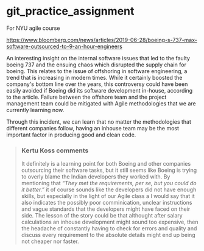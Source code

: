 # git_practice_assignment
For NYU agile course

https://www.bloomberg.com/news/articles/2019-06-28/boeing-s-737-max-software-outsourced-to-9-an-hour-engineers

An interesting insight on the internal software issues that led to the faulty boeing 737 and the ensuing chaos which disrupted
the supply chain for boeing. This relates to the issue of offshoring in software engineering, a trend that is increasing in modern
times. While it certainly boosted the company's bottom line over the years, this controversy could have been easily avoided if 
Boeing did its software development in-house, according to the article. Failure between the offshore team and the project management
team could be mitigated with Agile methodologies that we are currently learning now. 

Through this incident, we can learn that no matter the methodologies that different companies follow, having an inhouse team may be
the most important factor in producing good and clean code.

> ### Kertu Koss comments
> It definitely is a learning point for both Boeing and other companies outsourcing their software tasks, but it still seems like Boeing is trying to overly blame the Indian developers they worked with. By mentioning that _“They met the requirements, per se, but you could do it better.”_ it of course sounds like the developers did not have enough skills, but especially in the light of our Agile class a I would say that it also indicates the possibly poor comminication, unclear instructions and vague standards that the developers might have faced on their side. The lesson of the story could be that althought after salary calculations an inhouse development might sound too expensive, then the headache of constantly having to check for errors and quality and discuss every requirement to the absolute details might end up being not cheaper nor faster.

